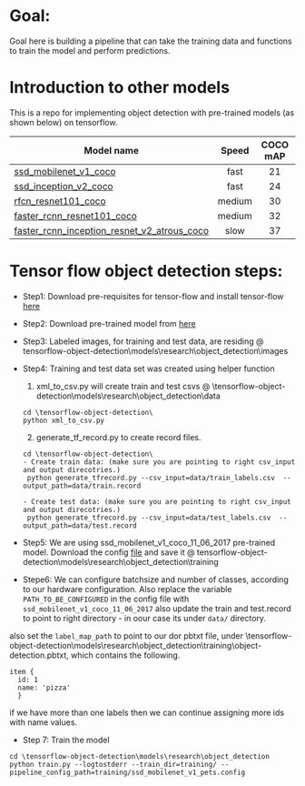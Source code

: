 # Goal:
Goal here is building a pipeline that can take the training data and functions to train the model and perform predictions.

# Introduction to other models

This is a repo for implementing object detection with pre-trained models (as shown below) on tensorflow.

| Model name  | Speed | COCO mAP | Outputs |
| ------------ | :--------------: | :--------------: | :-------------: |
| [ssd_mobilenet_v1_coco](http://download.tensorflow.org/models/object_detection/ssd_mobilenet_v1_coco_11_06_2017.tar.gz) | fast | 21 | Boxes |
| [ssd_inception_v2_coco](http://download.tensorflow.org/models/object_detection/ssd_inception_v2_coco_11_06_2017.tar.gz) | fast | 24 | Boxes |
| [rfcn_resnet101_coco](http://download.tensorflow.org/models/object_detection/rfcn_resnet101_coco_11_06_2017.tar.gz)  | medium | 30 | Boxes |
| [faster_rcnn_resnet101_coco](http://download.tensorflow.org/models/object_detection/faster_rcnn_resnet101_coco_11_06_2017.tar.gz) | medium | 32 | Boxes |
| [faster_rcnn_inception_resnet_v2_atrous_coco](http://download.tensorflow.org/models/object_detection/faster_rcnn_inception_resnet_v2_atrous_coco_11_06_2017.tar.gz) | slow | 37 | Boxes |

# Tensor flow object detection steps:
* Step1: Download pre-requisites for tensor-flow and install tensor-flow [here](https://github.com/tensorflow/models/blob/master/research/object_detection/g3doc/installation.md)
* Step2: Download pre-trained model from [here](http://download.tensorflow.org/models/object_detection/ssd_mobilenet_v1_coco_11_06_2017.tar.gz)
* Step3: Labeled images, for training and test data, are residing @ tensorflow-object-detection\models\research\object_detection\images
* Step4: Training and test data set was created using helper function 
   1. xml_to_csv.py will create train and test csvs @ \tensorflow-object-detection\models\research\object_detection\data
   ```
   cd \tensorflow-object-detection\
   python xml_to_csv.py
   ```
   2. generate_tf_record.py to create record files. 
   ```
   cd \tensorflow-object-detection\
   - Create train data: (make sure you are pointing to right csv_input and output direcotries.)
    python generate_tfrecord.py --csv_input=data/train_labels.csv  --output_path=data/train.record

  - Create test data: (make sure you are pointing to right csv_input and output direcotries.) 
    python generate_tfrecord.py --csv_input=data/test_labels.csv  --output_path=data/test.record
   ```
* Step5: We are using ssd_mobilenet_v1_coco_11_06_2017 pre-trained model. Download the config [file](https://github.com/tensorflow/models/blob/master/research/object_detection/samples/configs/ssd_mobilenet_v1_coco.config)
and save it @ tensorflow-object-detection\models\research\object_detection\training

* Stepe6: We can configure batchsize and number of classes, according to our hardware configuration. Also replace the variable `PATH_TO_BE_CONFIGURED` in the config file with `ssd_mobilenet_v1_coco_11_06_2017` also update the train and test.record to point to right directory - in oour case its under `data/` directory.

also set the `label_map_path` to point to our dor pbtxt file, under \tensorflow-object-detection\models\research\object_detection\training\object-detection.pbtxt,  which contains the following.
```
item {
  id: 1
  name: 'pizza'
  }
```
if we have more than one labels then we can continue assigning more ids with name values. 
* Step 7: Train the model
```
cd \tensorflow-object-detection\models\research\object_detection
python train.py --logtostderr --train_dir=training/ --pipeline_config_path=training/ssd_mobilenet_v1_pets.config
```
